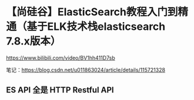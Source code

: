 # 【尚硅谷】ElasticSearch教程入门到精通（基于ELK技术栈elasticsearch 7.8.x版本）
https://www.bilibili.com/video/BV1hh411D7sb

笔记：https://blog.csdn.net/u011863024/article/details/115721328

## ES API 全是 HTTP Restful API


